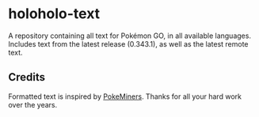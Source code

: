 # holoholo-text
A repository containing all text for Pokémon GO, in all available languages.  
Includes text from the latest release (0.343.1), as well as the latest remote text.

## Credits
Formatted text is inspired by [PokeMiners](https://github.com/PokeMiners). Thanks for all your hard work over the years.